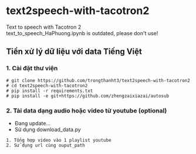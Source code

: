 # text2speech-with-tacotron2
Text to speech with Tacotron 2  
text_to_speech_HaPhuong.ipynb is outdated, please don't use!  
  
## Tiền xử lý dữ liệu với data Tiếng Việt  
### 1. Cài đặt thư viện
```
# git clone https://github.com/trongthanht3/text2speech-with-tacotron2
# cd text2speech-with-tacotron2
# pip install -r requirements.txt
# pip install -e git+https://github.com/zhengzaixiazai/autosub
```  
### 2. Tải data dạng audio hoặc video từ youtube (optional)  
- Đang update...  
- Sử dụng download_data.py
```
1. Tổng hợp video vào 1 playlist youtube
2. Sử dụng url cùng ouput_path
```
